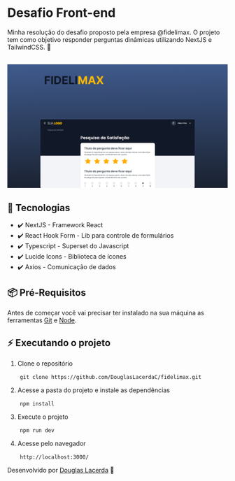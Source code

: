 # Desafio Front-end
Minha resolução do desafio proposto pela empresa @fidelimax. O projeto tem como objetivo responder perguntas dinâmicas utilizando NextJS e TailwindCSS. 🚀 <br><br>

![Screenshot](./public/capa.png)

## 🚀 Tecnologias
- ✔️ NextJS - Framework React
- ✔️ React Hook Form - Lib para controle de formulários
- ✔️ Typescript - Superset do Javascript
- ✔️ Lucide Icons - Biblioteca de ícones
- ✔️ Axios - Comunicação de dados

## 📦️ Pré-Requisitos
Antes de começar você vai precisar ter instalado na sua máquina as ferramentas [Git](https://git-scm.com/) e [Node](https://nodejs.org/en/download/).

## ⚡ Executando o projeto
1. Clone o repositório
```
    git clone https://github.com/DouglasLacerdaC/fidelimax.git
```
2. Acesse a pasta do projeto e instale as dependências
```
    npm install
```
3. Execute o projeto
```
    npm run dev
```
4. Acesse pelo navegador
```
    http://localhost:3000/
```

Desenvolvido por [Douglas Lacerda](https://www.linkedin.com/in/douglas-lacerda-da-conceicao/) 🤠